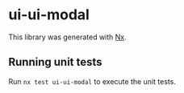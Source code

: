 # ui-ui-modal

This library was generated with [Nx](https://nx.dev).

## Running unit tests

Run `nx test ui-ui-modal` to execute the unit tests.
